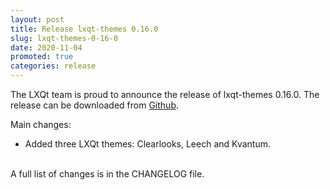 ```yaml
---
layout: post
title: Release lxqt-themes 0.16.0
slug: lxqt-themes-0-16-0
date: 2020-11-04
promoted: true
categories: release
---
```

The LXQt team is proud to announce the release of lxqt-themes 0.16.0.
The release can be downloaded from [Github](https://github.com/lxqt/lxqt-themes/releases).

Main changes:

* Added three LXQt themes: Clearlooks, Leech and Kvantum.


<br/>
A full list of changes is in the CHANGELOG file.
<br/>